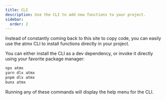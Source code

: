 ```yaml
---
title: CLI
description: Use the CLI to add new functions to your project.
sidebar:
  order: 2
---
```


Instead of constantly coming back to this site to copy code, you can easily use the atmx CLI to install functions directly in your project.

You can either install the CLI as a dev dependency, or invoke it directly using your favorite package manager:

```bash
npx atmx
yarn dlx atmx
pnpm dlx atmx
bunx atmx
```

Running any of these commands will display the help menu for the CLI.